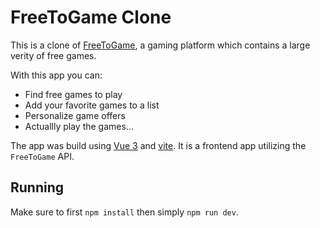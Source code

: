 # FreeToGame Clone

This is a clone of [FreeToGame](https://www.freetogame.com/), a gaming platform which contains a large verity of free games. 

With this app you can:
- Find free games to play
- Add your favorite games to a list
- Personalize game offers
- Actuallly play the games...

The app was build using [Vue 3](https://vuejs.org/) and [vite](https://github.com/vitejs/vite). It is a frontend app utilizing the `FreeToGame` API.

## Running

Make sure to first `npm install` then simply `npm run dev`.
